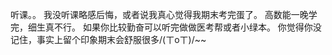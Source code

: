 听课。。
我没听课略感后悔，或者说我真心觉得我期末考完蛋了。
高数能一晚学完，细生真不行。
如果你比较勤奋可以听完做做医考帮或者小绿本。
你觉得你没记住，事实上留个印象期末会舒服很多/(ㄒoㄒ)/~~